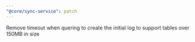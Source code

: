 ```yaml
---
"@core/sync-service": patch
---
```


Remove timeout when quering to create the initial log to support tables over 150MB in size
